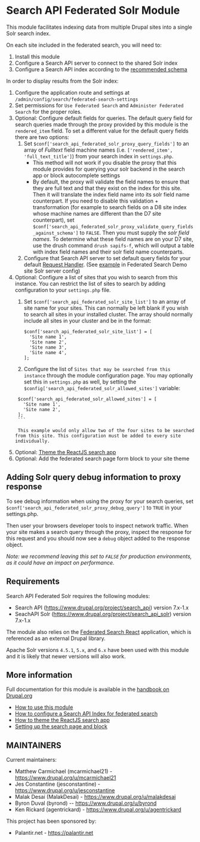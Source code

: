 # Search API Federated Solr Module

This module facilitates indexing data from multiple Drupal sites into a single Solr search index.

On each site included in the federated search, you will need to:

1. Install this module
2. Configure a Search API server to connect to the shared Solr index
3. Configure a Search API index according to the [recommended schema](https://www.drupal.org/docs/8/modules/search-api-federated-solr/federated-search-schema)

In order to display results from the Solr index:

1. Configure the application route and settings at `/admin/config/search/federated-search-settings`
1. Set permissions for `Use Federated Search` and `Administer Federated Search` for the proper roles.
1. Optional: Configure default fields for queries.  The default query field for search queries made through the proxy provided by this module is the `rendered_item` field.  To set a different value for the default query fields there are two options:
    1. Set `$conf['search_api_federated_solr_proxy_query_fields']` to an array of _Fulltext_ field machine names (i.e. `['rendered_item', 'full_text_title']`) from your search index in `settings.php`.
        - This method will not work if you disable the proxy that this module provides for querying your solr backend in the search app or block autocomplete settings
        - By default, the proxy will validate the field names to ensure that they are full text and that they exist on the index for this site.  Then it will translate the index field name into its solr field name counterpart.  If you need to disable this validation + transformation (for example to search fields on a D8 site index whose machine names are different than the D7 site counterpart), set `$conf['search_api_federated_solr_proxy_validate_query_fields_against_schema']` to `FALSE`.  Then you must supply the _solr field names_.  To determine what these field names are on your D7 site, use the drush command `drush sapifs-f`, which will output a table with index field names and their solr field name counterparts.
    1. Configure that Search API server to set default query fields for your default [Request Handler](https://lucene.apache.org/solr/guide/6_6/requesthandlers-and-searchcomponents-in-solrconfig.html#RequestHandlersandSearchComponentsinSolrConfig-SearchHandlers). (See [example](https://github.com/palantirnet/federated-search-demo/blob/master/conf/solr/drupal8/custom/solr-conf/4.x/solrconfig_extra.xml#L94) in Federated Search Demo site Solr server config)
1. Optional: Configure a list of sites that you wish to search from this instance. You can restrict the list of sites to search by adding configuration to your `settings.php` file.
    1. Set `$conf['search_api_federated_solr_site_list']` to an array of site name for your sites. This can normally be left blank if you wish to search all sites in your installed cluster. The array should normally include all sites in your cluster and be in the format:
       ```
       $conf['search_api_federated_solr_site_list'] = [
         'Site name 1',
         'Site name 2',
         'Site name 3',
         'Site name 4',
       ];
       ```

    1. Configure the list of `Sites that may be searched from this instance` through the module configuration page. You may optionally set this in `settings.php` as well, by setting the `$config['search_api_federated_solr_allowed_sites']` variable:
      ```
       $conf['search_api_federated_solr_allowed_sites'] = [
         'Site name 1',
         'Site name 2',
       ];
       ```

       This example would only allow two of the four sites to be searched from this site. This configuration must be added to every site individually.
1. Optional: [Theme the ReactJS search app](https://www.drupal.org/docs/7/modules/search-api-federated-solr/search-api-federated-solr-module/theming-the-reactjs-search)
1. Optional: Add the federated search page form block to your site theme

## Adding Solr query debug information to proxy response

To see debug information when using the proxy for your search queries, set `$conf['search_api_federated_solr_proxy_debug_query']` to `TRUE` in your settings.php.

Then user your browsers developer tools to inspect  network traffic.  When your site makes a search query through the proxy, inspect the response for this request and you should now see a `debug` object added to the response object.

*Note: we recommend leaving this set to `FALSE` for production environments, as it could have an impact on performance.*

## Requirements

Search API Federated Solr requires the following modules:

 * Search API (https://www.drupal.org/project/search_api) version 7.x-1.x
 * SeachAPI Solr (https://www.drupal.org/project/search_api_solr) version 7.x-1.x

The module also relies on the [Federated Search React](https://github.com/palantirnet/federated-search-react) application, which is referenced as an external Drupal library.

Apache Solr versions `4.5.1`, `5.x`, and `6.x` have been used with this module and it is likely that newer versions will also work.

## More information

Full documentation for this module is available in the [handbook on Drupal.org](https://www.drupal.org/docs/7/modules/search-api-federated-solr/search-api-federated-solr-module)

* [How to use this module](https://www.drupal.org/docs/7/modules/search-api-federated-solr/search-api-federated-solr-module/intro-install-configure)
* [How to configure a Search API Index for federated search](https://www.drupal.org/docs/8/modules/search-api-federated-solr/federated-search-schema)
* [How to theme the ReactJS search app](https://www.drupal.org/docs/7/modules/search-api-federated-solr/search-api-federated-solr-module/theming-the-reactjs-search)
* [Setting up the search page and block](https://www.drupal.org/docs/7/modules/search-api-federated-solr/search-api-federated-solr-module/setting-up-the-search-page)

MAINTAINERS
-----------

Current maintainers:
 * Matthew Carmichael (mcarmichael21) - https://www.drupal.org/u/mcarmichael21
 * Jes Constantine (jesconstantine) - https://www.drupal.org/u/jesconstantine
 * Malak Desai (MalakDesai) - https://www.drupal.org/u/malakdesai
 * Byron Duval (byrond) -- https://www.drupal.org/u/byrond
 * Ken Rickard (agentrickard) - https://www.drupal.org/u/agentrickard

This project has been sponsored by:
 * Palantir.net - https://palantir.net
